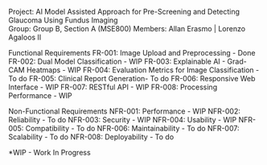 Project: AI Model Assisted Approach for Pre-Screening and Detecting Glaucoma Using Fundus Imaging  
Group: Group B, Section A (MSE800)
Members: Allan Erasmo | Lorenzo Agaloos II

Functional Requirements
FR-001: Image Upload and Preprocessing - Done
FR-002: Dual Model Classification - WIP
FR-003: Explainable AI - Grad-CAM Heatmaps - WIP
FR-004: Evaluation Metrics for Image Classification - To do
FR-005: Clinical Report Generation- To do
FR-006: Responsive Web Interface - WIP
FR-007: RESTful API - WIP
FR-008: Processing Performance - WIP

Non-Functional Requirements
NFR-001: Performance - WIP
NFR-002: Reliability - To do
NFR-003: Security - WIP
NFR-004: Usability - WIP
NFR-005: Compatibility - To do
NFR-006: Maintainability - To do
NFR-007: Scalability - To do
NFR-008: Deployability - To do

*WIP - Work In Progress
